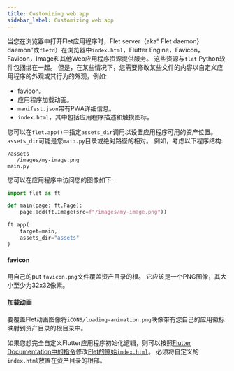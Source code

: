 ```yaml
---
title: Customizing web app
sidebar_label: Customizing web app
---
```


当您在浏览器中打开Flet应用程序时，Flet server（aka“ Flet daemon} daemon”或`fletd`）在浏览器中`index.html`，Flutter Engine，Favicon，Favicon，Image和其他Web应用程序资源提供服务。 这些资源与`flet` Python软件包捆绑在一起。 但是，在某些情况下，您需要修改某些文件的内容以自定义应用程序的外观或其行为的外观，例如: 

*  favicon。
* 应用程序加载动画。
* `manifest.json`带有PWA详细信息。
* `index.html`，其中包括应用程序描述和触摸图标。


您可以在`flet.app()`中指定`assets_dir`调用以设置应用程序可用的资产位置。 `assets_dir`可能是您`main.py`目录或绝对路径的相对。 例如，考虑以下程序结构: 

```
/assets
   /images/my-image.png
main.py
```

您可以在应用程序中访问您的图像如下: 

```python {4,8}
import flet as ft

def main(page: ft.Page):
    page.add(ft.Image(src=f"/images/my-image.png"))

ft.app(
    target=main,
    assets_dir="assets"
)
``` 

####  favicon

用自己的put `favicon.png`文件覆盖资产目录的根。 它应该是一个PNG图像，其大小至少为32x32像素。

#### 加载动画

要覆盖Flet动画图像将`iCONS/loading-animation.png`映像带有您自己的应用徽标映射到资产目录的根目录中。

如果您想完全自定义Flutter应用程序初始化逻辑，则可以按照[Flutter Documentation中的指令](https://docs.flutter.dev/development/platform-integration/web/initialization)修改[Flet的原始`index.html`](https://github.com/flet-dev/flet/blob/main/client/web/index.html)。 必须将自定义的`index.html`放置在资产目录的根部。